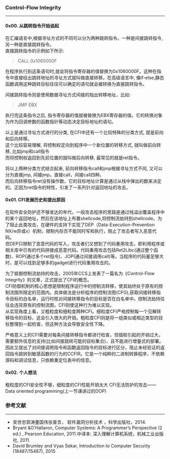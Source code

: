 
### Control-Flow Integrity                 
---                
#### 0x00. 从跳转指令开始谈起               
在汇编语言中,根据寻址方式的不同可以分为两种跳转指令。一种是间接跳转指令,另一种是直接跳转指令。        
直接跳转指令的示例如下所示:   

> CALL 0x1060000F      

在程序执行到这条语句时,就会将指令寄存器的值替换为0x1060000F。这种在指令中直接给出跳转地址的寻址方式就叫做直接转移。在高级语言中, 像if-else,静态函数调用这种跳转目标往往可以确定的语句就会被转换为直接跳转指令。                  
                     
间接跳转指令则是使用数据寻址方式间接的指出转移地址，比如:               
> JMP EBX            

执行完这条指令之后, 指令寄存器的值就被替换为EBX寄存器的值。它的转换对象为作为回调参数的函数指针等动态决定目标地址的语句。       
                  
以上是通过寻址方式进行的分类, 在CFI中还有一个比较特殊的分类方式, 就是前向和后向转移。        
这个比较容易理解, 将控制权定向到程序中一个新位置的转移方式, 就叫做前向转移, 比如jmp和call指令             
而将控制权返回到先前位置的就叫做后向转移, 最常见的就是ret指令。        
                  
将以上两种分类方式结合起来, 前向转移指令call和jmp根据寻址方式不同, 又可以分为直接jmp, 间接jmp，直接call，间接call四种。           
而后向转移指令ret没有操作数，它的目标地址计算是通过从栈中弹出的数来决定的。正因为ret指令的特性，引发了一系列针对返回地址的攻击。


#### 0x01. CFI发展历史和提出原因                   
 在软件安全防护还不够发达的年代，一般攻击程序的思路是通过栈溢出覆盖程序中的某个返回地址，然后在该地址上布置shellcode,将控制流劫持到shellcode。为了阻止此类攻击，在硬件的支持下实现了DEP（Data-Execution-Prevention NX/w异或x）机制，限制内存页不能同时写和执行，阻止了攻击者写入恶意代码。         
 但DEP只限制了恶意代码的写入，攻击者们又想到了代码重用攻击，即利用程序或相关库中已有的代码拼接成恶意代码。代码重用攻击包括Ret2Libc(通过整个函数)、ROP(通过多个ret指令)、JOP(通过间接调用call)等。当程序的代码量足够大时，是可以找到足够多的gadget进行代码重用攻击的。            
      
为了抵御控制流劫持的攻击，2005年CCS上发表了一篇名为《Control-Flow Integrity》的文章，正式提出了CFI的概念。     
CFI防御机制的核心思想是限制程序运行中的控制流转移，使其始终处于原有的控制流图所限定的范围内。具体做法是分析程序的控制流图(CFG),获取间接转移指令目标的白名单，运行时核对间接转移指令的目标是否在白名单中。控制流劫持往往会违背原有的控制流图，CFI则使这种行为难以实现。               
从实现角度上看，又粗粒度和细粒度两种CFI。细粒度CFI严格控制每一个见解转移指令的目标，这会引入很大的开销。粗粒度CFI则是将一组类似或相近类型的目标整理到一起检查，但这种方法会导致安全性下降。                 
                    
严格意义上的CFI需要对每条间接转移指令都进行检查，但插桩引起的开销过大，需要额外信息的支持(比如间接跳转可能的目标集合)，且不能进行增量式的部署。因此又提出了对间接调用指令和函数返回指令的目标进行区分，阻止未经验证的返回指令跳转到敏感函数的行为的CCFIR。它是一个纯粹的二进制转换程序，不依赖源码和调试信息，只依赖重定位表中的信息。


#### 0x02. 个人想法              
粗粒度的CFI安全性不够，细粒度的CFI性能开销太大
CFI无法防护的攻击——Data oriented programming(上一节课讲过的DOP)

### 参考文献
---
+ 吴世忠郭涛董国伟张普含， 软件漏洞分析技术 ，科学出版社，2014. 
+ Bryant &O’Hallaron, Computer Systems: A Programmer’s Perspective (2 ed.) , Pearson Education, 2011.中译本: 深入理解计算机系统，机械工业出版社, 2011. 
+ David Brumley and Vyas Sekar, Introduction to Computer Security (18487/15487), 2015
